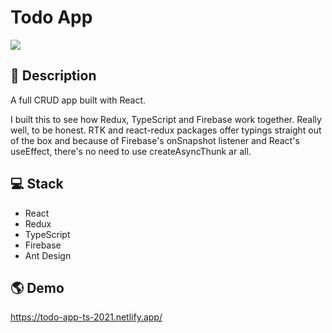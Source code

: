 # Todo App
![](https://i.imgur.com/nItFq25.png)

## 📝 Description

A full CRUD app built with React. 

I built this to see how Redux, TypeScript and Firebase work together. Really well, to be honest. RTK and react-redux packages offer typings straight out of the box and because of Firebase's onSnapshot listener and React's useEffect, there's no need to use createAsyncThunk ar all.

## 💻 Stack
- React
- Redux
- TypeScript
- Firebase
- Ant Design

## 🌎 Demo

https://todo-app-ts-2021.netlify.app/



